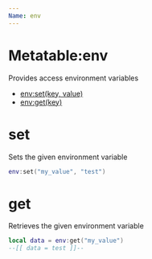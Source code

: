 ```yaml
---
Name: env
---
```


# Metatable:env

Provides access environment variables

- [env:set(key, value)](#set)
- [env:get(key)](#get)

# set

Sets the given environment variable

```lua
env:set("my_value", "test")
```

# get

Retrieves the given environment variable

```lua
local data = env:get("my_value")
--[[ data = test ]]--
```